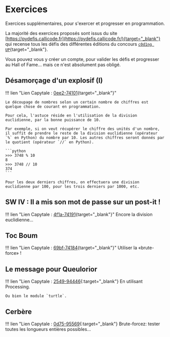 # Exercices

Exercices supplémentaires, pour s'exercer et progresser en programmation.

La majorité des exercices proposés sont issus du site [https://pydefis.callicode.fr](https://pydefis.callicode.fr/){target="_blank"} qui recense tous les défis des différentes éditions du concours [`c0d1ng UP`](https://codingup.fr){target="_blank"}.

Vous pouvez vous y créer un compte, pour valider les défis et progresser au Hall of Fame... mais ce n'est absolument pas obligé.

## Désamorçage d'un explosif (I)
!!! lien "Lien Capytale : [0ee2-74101](https://capytale2.ac-paris.fr/web/c-auth/list?returnto=/web/code/0ee2-74101){target="_blank"}"

    Le découpage de nombres selon un certain nombre de chiffres est quelque chose de courant en programmation.

    Pour cela, l'astuce réside en l'utilisation de la division euclidienne, par la bonne puissance de 10.

    Par exemple, si on veut récupérer le chiffre des unités d'un nombre, il suffit de prendre le reste de la division euclidienne (opérateur `%` en Python) du nombre par 10. Les autres chiffres seront donnés par le quotient (opérateur `//` en Python).

    ```python
    >>> 3748 % 10
    8
    >>> 3748 // 10
    374
    ```

    Pour les deux derniers chiffres, on effectuera une division euclidienne par 100, pour les trois derniers par 1000, etc.


## SW IV : Il a mis son mot de passe sur un post-it ! 

!!! lien "Lien Capytale : [4f1a-74191](https://capytale2.ac-paris.fr/web/c-auth/list?returnto=/web/code/4f1a-74191){target="_blank"}"
    Encore la division euclidienne...

## Toc Boum

!!! lien "Lien Capytale : [69bf-74184](https://capytale2.ac-paris.fr/web/c-auth/list?returnto=/web/code/69bf-74184){target="_blank"}"
    Utiliser la «brute-force» !

## Le message pour Queulorior

!!! lien "Lien Capytale : [2549-94446](https://capytale2.ac-paris.fr/web/c-auth/list?returnto=/web/code/2549-94446){:target="_blank"} 
    En utilisant Processing.
    
    Ou bien le module `turtle`.

## Cerbère

!!! lien "Lien Capytale : [0d75-95569](https://capytale2.ac-paris.fr/web/c-auth/list?returnto=/web/code/0d75-95569){:target="_blank"} 
    Brute-forcez: tester toutes les longueurs entières possibles...